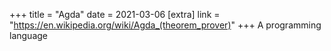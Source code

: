 +++
title = "Agda"
date = 2021-03-06
[extra]
link = "https://en.wikipedia.org/wiki/Agda_(theorem_prover)"
+++
A programming language

